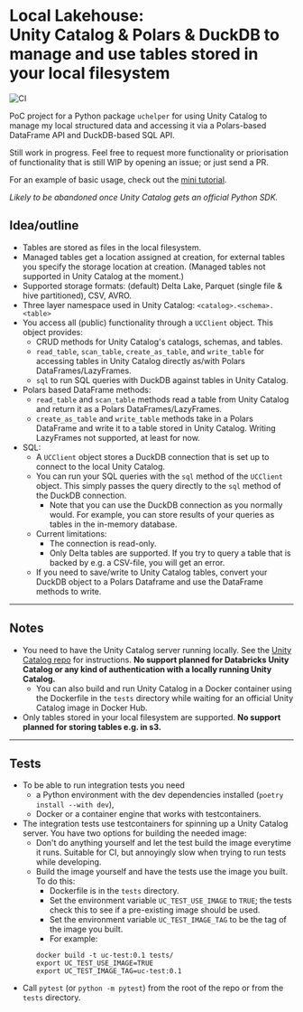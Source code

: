# Local Lakehouse: <br> Unity Catalog & Polars & DuckDB to manage and use tables stored in your local filesystem

![CI](https://github.com/VillePuuska/Local-Lakehouse/actions/workflows/CI.yaml/badge.svg)

PoC project for a Python package `uchelper` for using Unity Catalog to manage my local structured data and accessing it via a Polars-based DataFrame API and DuckDB-based SQL API.

Still work in progress. Feel free to request more functionality or priorisation of functionality that is still WIP by opening an issue; or just send a PR.

For an example of basic usage, check out the [mini tutorial](./mini_tutorial.py).

*Likely to be abandoned once Unity Catalog gets an official Python SDK.*

## Idea/outline
- Tables are stored as files in the local filesystem.
- Managed tables get a location assigned at creation, for external tables you specify the storage location at creation. (Managed tables not supported in Unity Catalog at the moment.)
- Supported storage formats: (default) Delta Lake, Parquet (single file & hive partitioned), CSV, AVRO.
- Three layer namespace used in Unity Catalog: `<catalog>.<schema>.<table>`
- You access all (public) functionality through a `UCClient` object. This object provides:
    - CRUD methods for Unity Catalog's catalogs, schemas, and tables.
    - `read_table`, `scan_table`, `create_as_table`, and `write_table` for accessing tables in Unity Catalog directly as/with Polars DataFrames/LazyFrames.
    - `sql` to run SQL queries with DuckDB against tables in Unity Catalog.
- Polars based DataFrame methods:
    - `read_table` and `scan_table` methods read a table from Unity Catalog and return it as a Polars DataFrames/LazyFrames.
    - `create_as_table` and `write_table` methods take in a Polars DataFrame and write it to a table stored in Unity Catalog. Writing LazyFrames not supported, at least for now.
- SQL:
    - A `UCClient` object stores a DuckDB connection that is set up to connect to the local Unity Catalog.
    - You can run your SQL queries with the `sql` method of the `UCClient` object. This simply passes the query directly to the `sql` method of the DuckDB connection.
        - Note that you can use the DuckDB connection as you normally would. For example, you can store results of your queries as tables in the in-memory database.
    - Current limitations:
        - The connection is read-only.
        - Only Delta tables are supported. If you try to query a table that is backed by e.g. a CSV-file, you will get an error.
    - If you need to save/write to Unity Catalog tables, convert your DuckDB object to a Polars Dataframe and use the DataFrame methods to write.

---

## Notes
- You need to have the Unity Catalog server running locally. See the [Unity Catalog repo](https://github.com/unitycatalog/unitycatalog) for instructions. **No support planned for Databricks Unity Catalog or any kind of authentication with a locally running Unity Catalog.**
    - You can also build and run Unity Catalog in a Docker container using the Dockerfile in the `tests` directory while waiting for an official Unity Catalog image in Docker Hub.
- Only tables stored in your local filesystem are supported. **No support planned for storing tables e.g. in s3.**

---

## Tests
- To be able to run integration tests you need
    - a Python environment with the dev dependencies installed (`poetry install --with dev`),
    - Docker or a container engine that works with testcontainers.
- The integration tests use testcontainers for spinning up a Unity Catalog server. You have two options for building the needed image:
    - Don't do anything yourself and let the test build the image everytime it runs. Suitable for CI, but annoyingly slow when trying to run tests while developing.
    - Build the image yourself and have the tests use the image you built. To do this:
        - Dockerfile is in the `tests` directory.
        - Set the environment variable `UC_TEST_USE_IMAGE` to `TRUE`; the tests check this to see if a pre-existing image should be used.
        - Set the environment variable `UC_TEST_IMAGE_TAG` to be the tag of the image you built.
        - For example:
        ```
        docker build -t uc-test:0.1 tests/
        export UC_TEST_USE_IMAGE=TRUE
        export UC_TEST_IMAGE_TAG=uc-test:0.1
        ```
- Call `pytest` (or `python -m pytest`) from the root of the repo or from the `tests` directory.
